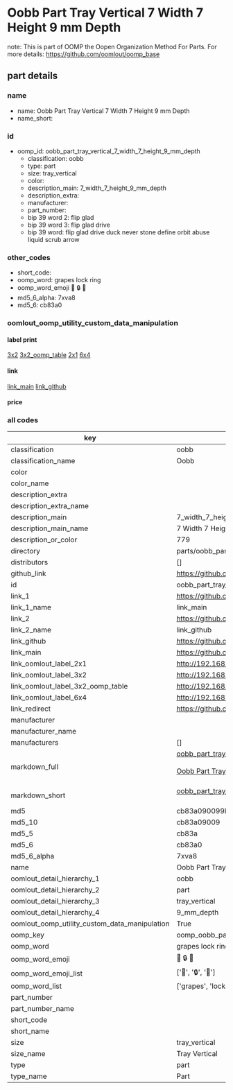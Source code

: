 # Oobb Part Tray Vertical 7 Width 7 Height 9 mm Depth  

note: This is part of OOMP the Oopen Organization Method For Parts. For more details: https://github.com/oomlout/oomp_base

##  part details
  







### name
* name: Oobb Part Tray Vertical 7 Width 7 Height 9 mm Depth
* name_short: 
### id
* oomp_id: oobb_part_tray_vertical_7_width_7_height_9_mm_depth
  * classification: oobb
  * type: part
  * size: tray_vertical
  * color: 
  * description_main: 7_width_7_height_9_mm_depth
  * description_extra: 
  * manufacturer: 
  * part_number: 
  * bip 39 word 2: flip glad
  * bip 39 word 3: flip glad drive
  * bip 39 word: flip glad drive duck never stone define orbit abuse liquid scrub arrow

### other_codes
* short_code: 
* oomp_word: grapes lock ring
* oomp_word_emoji :grapes: :lock: :ring:
* md5_6_alpha: 7xva8
* md5_6: cb83a0






### oomlout_oomp_utility_custom_data_manipulation
#### label print
[3x2](http://192.168.1.245:1112/?label=oomp%207xva8)
[3x2_oomp_table](http://192.168.1.108:1112/?label=oomp%207xva8)
[2x1](http://192.168.1.242:1112/?label=oomp%207xva8)
[6x4](http://192.168.1.55:1112/?label=oomp%207xva8)    

#### link

[link_main](https://github.com/oomlout/oomlout_oomp_version_1_messy/tree/main/parts/oobb_part_tray_vertical_7_width_7_height_9_mm_depth) [link_github](https://github.com/oomlout/oomlout_oomp_version_1_messy/tree/main/parts/oobb_part_tray_vertical_7_width_7_height_9_mm_depth)                             

#### price







### all codes 
| key | value |  
| --- | --- |  
| classification | oobb |  
| classification_name | Oobb |  
| color |  |  
| color_name |  |  
| description_extra |  |  
| description_extra_name |  |  
| description_main | 7_width_7_height_9_mm_depth |  
| description_main_name | 7 Width 7 Height 9 mm Depth |  
| description_or_color | 779 |  
| directory | parts/oobb_part_tray_vertical_7_width_7_height_9_mm_depth |  
| distributors | [] |  
| github_link | https://github.com/oomlout/oomlout_oomp_part_src/tree/main/parts/oobb_part_tray_vertical_7_width_7_height_9_mm_depth |  
| id | oobb_part_tray_vertical_7_width_7_height_9_mm_depth |  
| link_1 | https://github.com/oomlout/oomlout_oomp_version_1_messy/tree/main/parts/oobb_part_tray_vertical_7_width_7_height_9_mm_depth |  
| link_1_name | link_main |  
| link_2 | https://github.com/oomlout/oomlout_oomp_version_1_messy/tree/main/parts/oobb_part_tray_vertical_7_width_7_height_9_mm_depth |  
| link_2_name | link_github |  
| link_github | https://github.com/oomlout/oomlout_oomp_version_1_messy/tree/main/parts/oobb_part_tray_vertical_7_width_7_height_9_mm_depth |  
| link_main | https://github.com/oomlout/oomlout_oomp_version_1_messy/tree/main/parts/oobb_part_tray_vertical_7_width_7_height_9_mm_depth |  
| link_oomlout_label_2x1 | http://192.168.1.242:1112/?label=oomp%207xva8 |  
| link_oomlout_label_3x2 | http://192.168.1.245:1112/?label=oomp%207xva8 |  
| link_oomlout_label_3x2_oomp_table | http://192.168.1.108:1112/?label=oomp%207xva8 |  
| link_oomlout_label_6x4 | http://192.168.1.55:1112/?label=oomp%207xva8 |  
| link_redirect | https://github.com/oomlout/oomlout_oomp_version_1_messy/tree/main/parts/oobb_part_tray_vertical_7_width_7_height_9_mm_depth |  
| manufacturer |  |  
| manufacturer_name |  |  
| manufacturers | [] |  
| markdown_full | [oobb_part_tray_vertical_7_width_7_height_9_mm_depth](none)<br>[](none)<br>[Oobb Part Tray Vertical 7 Width 7 Height 9 Mm Depth](none)<br><br> |  
| markdown_short | [oobb_part_tray_vertical_7_width_7_height_9_mm_depth](none)<br><br> |  
| md5 | cb83a090099be733594a843c8698a2c8 |  
| md5_10 | cb83a09009 |  
| md5_5 | cb83a |  
| md5_6 | cb83a0 |  
| md5_6_alpha | 7xva8 |  
| name | Oobb Part Tray Vertical 7 Width 7 Height 9 mm Depth |  
| oomlout_detail_hierarchy_1 | oobb |  
| oomlout_detail_hierarchy_2 | part |  
| oomlout_detail_hierarchy_3 | tray_vertical |  
| oomlout_detail_hierarchy_4 | 9_mm_depth |  
| oomlout_oomp_utility_custom_data_manipulation | True |  
| oomp_key | oomp_oobb_part_tray_vertical_7_width_7_height_9_mm_depth |  
| oomp_word | grapes lock ring |  
| oomp_word_emoji | :grapes: :lock: :ring: |  
| oomp_word_emoji_list | [':grapes:', ':lock:', ':ring:'] |  
| oomp_word_list | ['grapes', 'lock', 'ring'] |  
| part_number |  |  
| part_number_name |  |  
| short_code |  |  
| short_name |  |  
| size | tray_vertical |  
| size_name | Tray Vertical |  
| type | part |  
| type_name | Part |  
